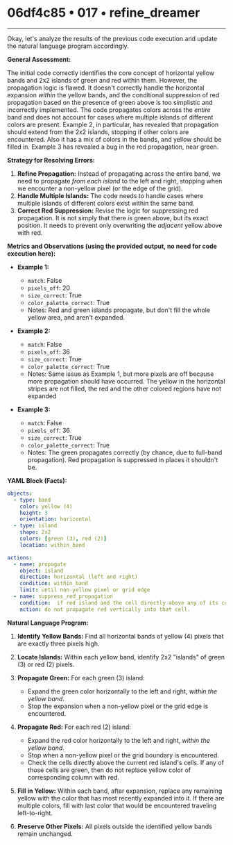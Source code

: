 # 06df4c85 • 017 • refine_dreamer

---
Okay, let's analyze the results of the previous code execution and update the natural language program accordingly.

**General Assessment:**

The initial code correctly identifies the core concept of horizontal yellow bands and 2x2 islands of green and red within them. However, the propagation logic is flawed. It doesn't correctly handle the horizontal expansion *within* the yellow bands, and the conditional suppression of red propagation based on the presence of green above is too simplistic and incorrectly implemented. The code propagates colors across the *entire* band and does not account for cases where multiple islands of different colors are present. Example 2, in particular, has revealed that propagation should extend from the 2x2 islands, stopping if other colors are encountered. Also it has a mix of colors in the bands, and yellow should be filled in. Example 3 has revealed a bug in the red propagation, near green.

**Strategy for Resolving Errors:**

1.  **Refine Propagation:** Instead of propagating across the entire band, we need to propagate *from each island* to the left and right, stopping when we encounter a non-yellow pixel (or the edge of the grid).
2.  **Handle Multiple Islands:** The code needs to handle cases where multiple islands of different colors exist within the same band.
3.  **Correct Red Suppression:** Revise the logic for suppressing red propagation. It is not simply that there *is* green above, but its exact position. It needs to prevent only overwriting the *adjacent* yellow above with red.

**Metrics and Observations (using the provided output, no need for code execution here):**

*   **Example 1:**
    *   `match`: False
    *   `pixels_off`: 20
    *   `size_correct`: True
    *   `color_palette_correct`: True
    *   Notes: Red and green islands propagate, but don't fill the whole yellow area, and aren't expanded.

*   **Example 2:**
    *   `match`: False
    *   `pixels_off`: 36
    *   `size_correct`: True
    *   `color_palette_correct`: True
    *   Notes: Same issue as Example 1, but more pixels are off because more propagation should have occurred. The yellow in the horizontal stripes are not filled, the red and the other colored regions have not expanded

*   **Example 3:**
    *   `match`: False
    *   `pixels_off`: 36
    *   `size_correct`: True
    *   `color_palette_correct`: True
    *   Notes: The green propagates correctly (by chance, due to full-band propagation). Red propagation is suppressed in places it shouldn't be.

**YAML Block (Facts):**

```yaml
objects:
  - type: band
    color: yellow (4)
    height: 3
    orientation: horizontal
  - type: island
    shape: 2x2
    colors: [green (3), red (2)]
    location: within_band

actions:
  - name: propagate
    object: island
    direction: horizontal (left and right)
    condition: within_band
    limit: until non-yellow pixel or grid edge
  - name: suppress_red_propagation
    condition:  if red island and the cell directly above any of its cells is green
    action: do not propagate red vertically into that cell.
```

**Natural Language Program:**

1.  **Identify Yellow Bands:** Find all horizontal bands of yellow (4) pixels that are exactly three pixels high.

2.  **Locate Islands:** Within each yellow band, identify 2x2 "islands" of green (3) or red (2) pixels.

3.  **Propagate Green:** For each green (3) island:
    *   Expand the green color horizontally to the left and right, *within the yellow band*.
    *   Stop the expansion when a non-yellow pixel or the grid edge is encountered.

4.  **Propagate Red:** For each red (2) island:
    *   Expand the red color horizontally to the left and right, *within the yellow band*.
    * Stop when a non-yellow pixel or the grid boundary is encountered.
    * Check the cells directly above the current red island's cells. If any of those cells are green, then do not replace yellow color of corresponding column with red.

5.  **Fill in Yellow:** Within each band, after expansion, replace any remaining yellow with the color that has most recently expanded into it. If there are multiple colors, fill with last color that would be encountered traveling left-to-right.

6. **Preserve Other Pixels:** All pixels outside the identified yellow bands remain unchanged.


